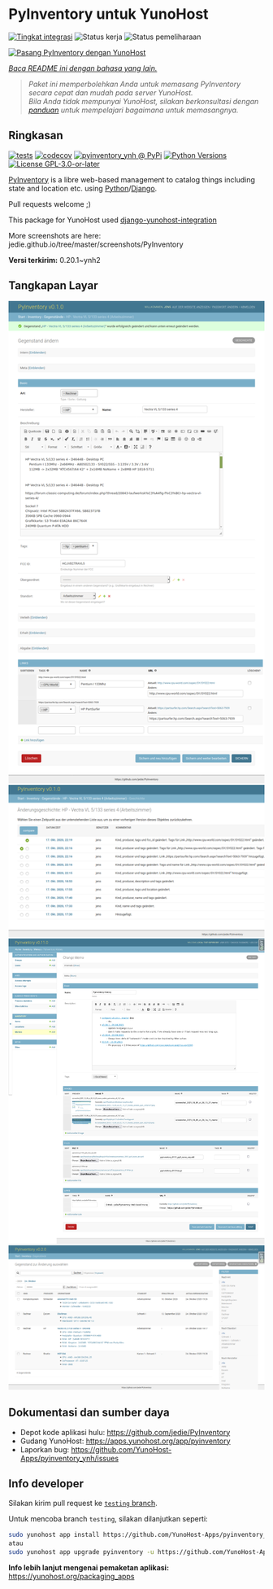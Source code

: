<!--
N.B.: README ini dibuat secara otomatis oleh <https://github.com/YunoHost/apps/tree/master/tools/readme_generator>
Ini TIDAK boleh diedit dengan tangan.
-->

# PyInventory untuk YunoHost

[![Tingkat integrasi](https://apps.yunohost.org/badge/integration/pyinventory)](https://ci-apps.yunohost.org/ci/apps/pyinventory/)
![Status kerja](https://apps.yunohost.org/badge/state/pyinventory)
![Status pemeliharaan](https://apps.yunohost.org/badge/maintained/pyinventory)

[![Pasang PyInventory dengan YunoHost](https://install-app.yunohost.org/install-with-yunohost.svg)](https://install-app.yunohost.org/?app=pyinventory)

*[Baca README ini dengan bahasa yang lain.](./ALL_README.md)*

> *Paket ini memperbolehkan Anda untuk memasang PyInventory secara cepat dan mudah pada server YunoHost.*  
> *Bila Anda tidak mempunyai YunoHost, silakan berkonsultasi dengan [panduan](https://yunohost.org/install) untuk mempelajari bagaimana untuk memasangnya.*

## Ringkasan

[![tests](https://github.com/YunoHost-Apps/pyinventory_ynh/actions/workflows/tests.yml/badge.svg?branch=main)](https://github.com/YunoHost-Apps/pyinventory_ynh/actions/workflows/tests.yml)
[![codecov](https://codecov.io/github/jedie/pyinventory_ynh/branch/main/graph/badge.svg)](https://app.codecov.io/github/jedie/pyinventory_ynh)
[![pyinventory_ynh @ PyPi](https://img.shields.io/pypi/v/pyinventory_ynh?label=pyinventory_ynh%20%40%20PyPi)](https://pypi.org/project/pyinventory_ynh/)
[![Python Versions](https://img.shields.io/pypi/pyversions/pyinventory_ynh)](https://github.com/YunoHost-Apps/pyinventory_ynh/blob/main/pyproject.toml)
[![License GPL-3.0-or-later](https://img.shields.io/pypi/l/pyinventory_ynh)](https://github.com/YunoHost-Apps/pyinventory_ynh/blob/main/LICENSE)

[PyInventory](https://github.com/jedie/PyInventory) is a libre web-based management to catalog things including state and location etc. using [Python](https://www.python.org/)/[Django](https://www.djangoproject.com/).

Pull requests welcome ;)

This package for YunoHost used [django-yunohost-integration](https://github.com/YunoHost-Apps/django_yunohost_integration)

More screenshots are here: jedie.github.io/tree/master/screenshots/PyInventory


**Versi terkirim:** 0.20.1~ynh2

## Tangkapan Layar

![Tangkapan Layar pada PyInventory](./doc/screenshots/pyinventory_v010_screenshot_2.png)
![Tangkapan Layar pada PyInventory](./doc/screenshots/pyinventory_v010_screenshot_3.png)
![Tangkapan Layar pada PyInventory](./doc/screenshots/pyinventory_v0110_screenshot_memo_1.png)
![Tangkapan Layar pada PyInventory](./doc/screenshots/pyinventory_v020_screenshot_1.png)

## Dokumentasi dan sumber daya

- Depot kode aplikasi hulu: <https://github.com/jedie/PyInventory>
- Gudang YunoHost: <https://apps.yunohost.org/app/pyinventory>
- Laporkan bug: <https://github.com/YunoHost-Apps/pyinventory_ynh/issues>

## Info developer

Silakan kirim pull request ke [`testing` branch](https://github.com/YunoHost-Apps/pyinventory_ynh/tree/testing).

Untuk mencoba branch `testing`, silakan dilanjutkan seperti:

```bash
sudo yunohost app install https://github.com/YunoHost-Apps/pyinventory_ynh/tree/testing --debug
atau
sudo yunohost app upgrade pyinventory -u https://github.com/YunoHost-Apps/pyinventory_ynh/tree/testing --debug
```

**Info lebih lanjut mengenai pemaketan aplikasi:** <https://yunohost.org/packaging_apps>
